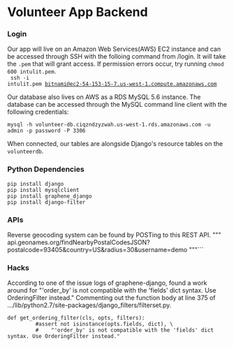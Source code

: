 # Volunteer App Backend

### Login
Our app will live on an Amazon Web Services(AWS) EC2 instance and can be accessed through SSH with the folloing command from /login. It will take the <code>.pem</code> that will grant access. If permission errors occur, try running <code>chmod 600 intulit.pem</code>.<br>
<code>
ssh -i intulit.pem bitnami@ec2-54-153-15-7.us-west-1.compute.amazonaws.com
</code>

Our database also lives on AWS as a RDS MySQL 5.6 instance. The database can be accessed through the MySQL command line client with the following credentials:

```
mysql -h volunteer-db.ciqzndzyzwah.us-west-1.rds.amazonaws.com -u admin -p password -P 3306
```

When connected, our tables are alongside Django's resource tables on the <code>volunteerdb</code>.

### Python Dependencies
```
pip install django 
pip install mysqlclient 
pip install graphene_django 
pip install django-filter 
```


### APIs
Reverse geocoding system can be found by POSTing to this REST API.
"""
api.geonames.org/findNearbyPostalCodesJSON?postalcode=93405&country=US&radius=30&username=demo
"""```

### Hacks
According to one of the issue logs of graphene-django, found a work around for "'order_by' is not compatible with the 'fields' dict syntax. Use OrderingFilter instead." Commenting out the function body at line 375 of .../lib/python2.7/site-packages/django_filters/filterset.py.

```
def get_ordering_filter(cls, opts, filters):
         #assert not isinstance(opts.fields, dict), \
         #    "'order_by' is not compatible with the 'fields' dict syntax. Use OrderingFilter instead."
```
